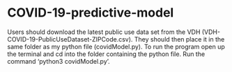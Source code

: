 # COVID-19-predictive-model

Users should download the latest public use data set from the VDH (VDH-COVID-19-PublicUseDataset-ZIPCode.csv). They should then place it in the same folder as my python file (covidModel.py). To run the program open up the terminal and cd into the folder containing the python file. Run the command ‘python3 covidModel.py’.
